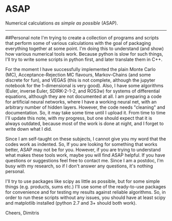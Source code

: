 # ASAP
Numerical calculations *as simple as possible* (ASAP).

---

##Personal note
I'm trying to create a collection of programs and scripts that perform some of various calculations 
with the goal of packaging everything together at some point. I'm doing this to understand (and show) 
how various numerical tools work. Because python is slow for such things, I'll try to write some 
scripts in python first, and later translate them in C++.

For the moment  I have successfully implemented the plain Monte Carlo (MC), Acceptance-Rejection MC flavours,
Markov-Chains (and some discrete for fun), and VEGAS (this is not complete, although the jupyter notebook for the
1-dimensional is very good). Also, I have some algorithms (Euler, inverse Euler, SDIRK-2-1-2, and ROS3w)
for systems of differential equations, although they are not documented at all. I am preparing a code
for artificial neural networks, where I have a working neural net, with an arbitrary number of hidden layers.
However, the code needs "cleaning" and documentation.  So, it may take some time until I upload it. From time to time I'll update this note, with my progress, but one should expect that it is always outdated, because most of the work is done at night, and I forget to write down what I did.

Since I am self-taught on these subjects, I cannot give you my word that the codes work as indented. So, If you are
looking for something that works better, ASAP may not be for you.  However, if you are trying to understand what makes these tools work, maybe you will find ASAP helpful. If you have questions or suggestions feel free to contact me. Since I am a postdoc, I'm busy with my research, so if I don't answer any questions, it's nothing personal.

I'll try to use packages like scipy as little as possible, but for some simple things (e.g. products, sums etc.)
I'll use some of the ready-to-use packages for convenience and for testing my results against reliable algorithms. So, in order to  run these scripts without any issues, you should have at least scipy and matplotlib installed 
(python 2.7 and 3+ should both work).



Cheers,
Dimitris